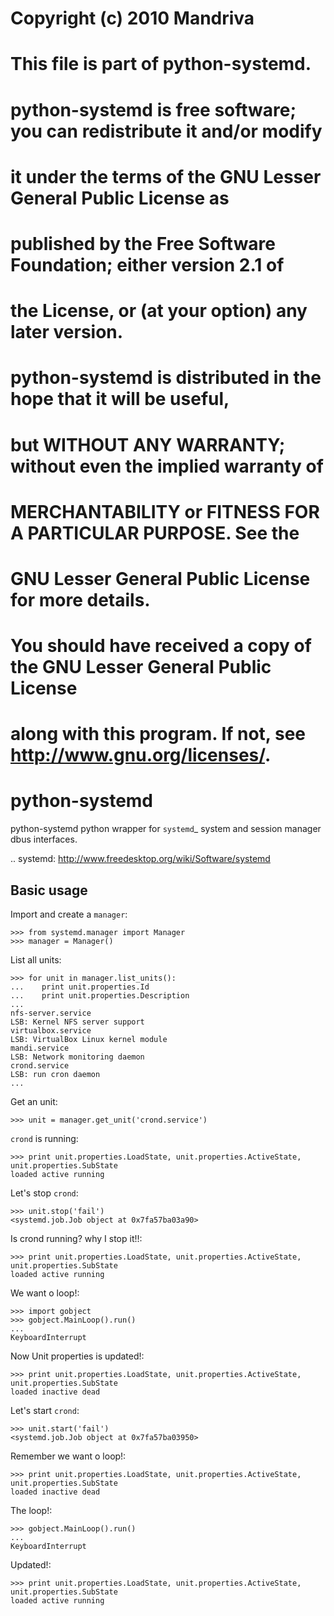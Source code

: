 #
# Copyright (c) 2010 Mandriva
#
# This file is part of python-systemd.
#
# python-systemd is free software; you can redistribute it and/or modify
# it under the terms of the GNU Lesser General Public License as
# published by the Free Software Foundation; either version 2.1 of
# the License, or (at your option) any later version.
#
# python-systemd is distributed in the hope that it will be useful,
# but WITHOUT ANY WARRANTY; without even the implied warranty of
# MERCHANTABILITY or FITNESS FOR A PARTICULAR PURPOSE.  See the
# GNU Lesser General Public License for more details.
#
# You should have received a copy of the GNU Lesser General Public License
# along with this program.  If not, see <http://www.gnu.org/licenses/>.
#




python-systemd
==============

python-systemd python wrapper for `systemd`_ system and session manager dbus
interfaces.

.. systemd: http://www.freedesktop.org/wiki/Software/systemd

Basic usage
-----------

Import and create a `manager`:

```
>>> from systemd.manager import Manager
>>> manager = Manager()
```

List all units:

```
>>> for unit in manager.list_units():
...    print unit.properties.Id
...    print unit.properties.Description
...
nfs-server.service
LSB: Kernel NFS server support
virtualbox.service
LSB: VirtualBox Linux kernel module
mandi.service
LSB: Network monitoring daemon
crond.service
LSB: run cron daemon
...
```

Get an unit:

```
>>> unit = manager.get_unit('crond.service')
```

`crond` is running:

```
>>> print unit.properties.LoadState, unit.properties.ActiveState, unit.properties.SubState
loaded active running
```

Let's stop `crond`:

```
>>> unit.stop('fail')
<systemd.job.Job object at 0x7fa57ba03a90>
```

Is crond running? why I stop it!!:

```
>>> print unit.properties.LoadState, unit.properties.ActiveState, unit.properties.SubState
loaded active running
```

We want o loop!:

```
>>> import gobject
>>> gobject.MainLoop().run()
...
KeyboardInterrupt
```

Now Unit properties is updated!:

```
>>> print unit.properties.LoadState, unit.properties.ActiveState, unit.properties.SubState
loaded inactive dead
```

Let's start `crond`:

```
>>> unit.start('fail')
<systemd.job.Job object at 0x7fa57ba03950>
```

Remember we want o loop!:

```
>>> print unit.properties.LoadState, unit.properties.ActiveState, unit.properties.SubState
loaded inactive dead
```

The loop!:

```
>>> gobject.MainLoop().run()
...
KeyboardInterrupt
```

Updated!:

```
>>> print unit.properties.LoadState, unit.properties.ActiveState, unit.properties.SubState
loaded active running
```
